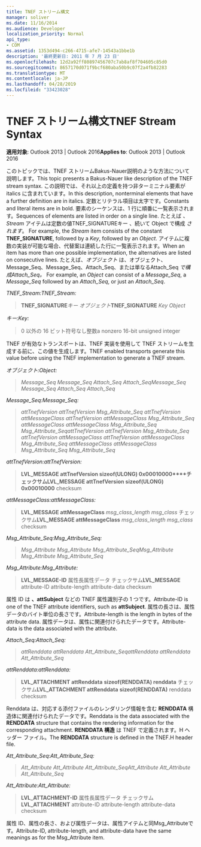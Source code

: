 ```yaml
---
title: TNEF ストリーム構文
manager: soliver
ms.date: 11/16/2014
ms.audience: Developer
localization_priority: Normal
api_type:
- COM
ms.assetid: 1353d494-c266-4715-afe7-14543a1bbe1b
description: '最終更新日: 2011 年 7 月 23 日'
ms.openlocfilehash: 12d2a92ff80897456707c7ab8af8f704605c85d0
ms.sourcegitcommit: 8657170d071f9bcf680aba50b9c07f2a4fb82283
ms.translationtype: MT
ms.contentlocale: ja-JP
ms.lasthandoff: 04/28/2019
ms.locfileid: "33423028"
---
```

# <a name="tnef-stream-syntax"></a><span data-ttu-id="66e7d-103">TNEF ストリーム構文</span><span class="sxs-lookup"><span data-stu-id="66e7d-103">TNEF Stream Syntax</span></span>

  
  
<span data-ttu-id="66e7d-104">**適用対象**: Outlook 2013 | Outlook 2016</span><span class="sxs-lookup"><span data-stu-id="66e7d-104">**Applies to**: Outlook 2013 | Outlook 2016</span></span> 
  
<span data-ttu-id="66e7d-105">このトピックでは、TNEF ストリームBakus-Nauer説明のような方法について説明します。</span><span class="sxs-lookup"><span data-stu-id="66e7d-105">This topic presents a Bakus-Nauer like description of the TNEF stream syntax.</span></span> <span data-ttu-id="66e7d-106">この説明では、それ以上の定義を持つ非ターミニナル要素が italics に含まれています。</span><span class="sxs-lookup"><span data-stu-id="66e7d-106">In this description, nonterminal elements that have a further definition are in italics.</span></span> <span data-ttu-id="66e7d-107">定数とリテラル項目は太字です。</span><span class="sxs-lookup"><span data-stu-id="66e7d-107">Constants and literal items are in bold.</span></span> <span data-ttu-id="66e7d-108">要素のシーケンスは、1 行に順番に一覧表示されます。</span><span class="sxs-lookup"><span data-stu-id="66e7d-108">Sequences of elements are listed in order on a single line.</span></span> <span data-ttu-id="66e7d-109">たとえば _、Stream_ アイテムは定数の値TNEF_SIGNATUREキー 、続いて Object で構成 _されます_。 </span><span class="sxs-lookup"><span data-stu-id="66e7d-109">For example, the  _Stream_ item consists of the constant **TNEF_SIGNATURE**, followed by a  _Key_, followed by an  _Object_.</span></span> <span data-ttu-id="66e7d-110">アイテムに複数の実装が可能な場合、代替案は連続した行に一覧表示されます。</span><span class="sxs-lookup"><span data-stu-id="66e7d-110">When an item has more than one possible implementation, the alternatives are listed on consecutive lines.</span></span> <span data-ttu-id="66e7d-111">たとえば、_オブジェクト_ は、オブジェクト、Message_Seq、Message_Seq、Attach_Seq、または単なるAttach_Seq _で構成Attach_Seq。_  </span><span class="sxs-lookup"><span data-stu-id="66e7d-111">For example, an  _Object_ can consist of a  _Message_Seq_, a  _Message_Seq_ followed by an  _Attach_Seq_, or just an  _Attach_Seq_.</span></span>
  
 <span data-ttu-id="66e7d-112">_TNEF_Stream:_</span><span class="sxs-lookup"><span data-stu-id="66e7d-112">_TNEF_Stream:_</span></span>
  
> <span data-ttu-id="66e7d-113">**TNEF_SIGNATURE**_キー_ _オブジェクト_</span><span class="sxs-lookup"><span data-stu-id="66e7d-113">**TNEF_SIGNATURE** _Key_ _Object_</span></span>
    
 <span data-ttu-id="66e7d-114">_キー:_</span><span class="sxs-lookup"><span data-stu-id="66e7d-114">_Key:_</span></span>
  
> <span data-ttu-id="66e7d-115">0 以外の 16 ビット符号なし整数</span><span class="sxs-lookup"><span data-stu-id="66e7d-115">a nonzero 16-bit unsigned integer</span></span>
    
<span data-ttu-id="66e7d-116">TNEF が有効なトランスポートは、TNEF 実装を使用して TNEF ストリームを生成する前に、この値を生成します。</span><span class="sxs-lookup"><span data-stu-id="66e7d-116">TNEF enabled transports generate this value before using the TNEF implementation to generate a TNEF stream.</span></span>
  
 <span data-ttu-id="66e7d-117">_オブジェクト:_</span><span class="sxs-lookup"><span data-stu-id="66e7d-117">_Object:_</span></span>
  
>  <span data-ttu-id="66e7d-118">_Message_Seq Message_Seq Attach_Seq Attach_Seq_</span><span class="sxs-lookup"><span data-stu-id="66e7d-118">_Message_Seq Message_Seq Attach_Seq Attach_Seq_</span></span>
    
 <span data-ttu-id="66e7d-119">_Message_Seq:_</span><span class="sxs-lookup"><span data-stu-id="66e7d-119">_Message_Seq:_</span></span>
  
>  <span data-ttu-id="66e7d-120">_attTnefVersion attTnefVersion Msg_Attribute_Seq attTnefVersion attMessageClass attTnefVersion attMessageClass Msg_Attribute_Seq attMessageClass attMessageClass Msg_Attribute_Seq Msg_Attribute_Seq_</span><span class="sxs-lookup"><span data-stu-id="66e7d-120">_attTnefVersion attTnefVersion Msg_Attribute_Seq attTnefVersion attMessageClass attTnefVersion attMessageClass Msg_Attribute_Seq attMessageClass attMessageClass Msg_Attribute_Seq Msg_Attribute_Seq_</span></span>
    
 <span data-ttu-id="66e7d-121">_attTnefVersion:_</span><span class="sxs-lookup"><span data-stu-id="66e7d-121">_attTnefVersion:_</span></span>
  
> <span data-ttu-id="66e7d-122">**LVL_MESSAGE attTnefVersion sizeof(ULONG) 0x00010000\*\*\*\*チェックサム**</span><span class="sxs-lookup"><span data-stu-id="66e7d-122">**LVL_MESSAGE attTnefVersion sizeof(ULONG)** **0x00010000** checksum</span></span> 
    
 <span data-ttu-id="66e7d-123">_attMessageClass:_</span><span class="sxs-lookup"><span data-stu-id="66e7d-123">_attMessageClass:_</span></span>
  
> <span data-ttu-id="66e7d-124">**LVL_MESSAGE attMessageClass** _msg_class_length msg_class_ チェックサム</span><span class="sxs-lookup"><span data-stu-id="66e7d-124">**LVL_MESSAGE attMessageClass** _msg_class_length msg_class_ checksum</span></span> 
    
 <span data-ttu-id="66e7d-125">_Msg_Attribute_Seq:_</span><span class="sxs-lookup"><span data-stu-id="66e7d-125">_Msg_Attribute_Seq:_</span></span>
  
>  <span data-ttu-id="66e7d-126">_Msg_Attribute Msg_Attribute Msg_Attribute_Seq_</span><span class="sxs-lookup"><span data-stu-id="66e7d-126">_Msg_Attribute Msg_Attribute Msg_Attribute_Seq_</span></span>
    
 <span data-ttu-id="66e7d-127">_Msg_Attribute:_</span><span class="sxs-lookup"><span data-stu-id="66e7d-127">_Msg_Attribute:_</span></span>
  
> <span data-ttu-id="66e7d-128">**LVL_MESSAGE-ID** 属性長属性データ チェックサム</span><span class="sxs-lookup"><span data-stu-id="66e7d-128">**LVL_MESSAGE** attribute-ID attribute-length attribute-data checksum</span></span> 
    
<span data-ttu-id="66e7d-129">属性 ID は **、attSubject** などの TNEF 属性識別子の 1 つです。</span><span class="sxs-lookup"><span data-stu-id="66e7d-129">Attribute-ID is one of the TNEF attribute identifiers, such as **attSubject**.</span></span> <span data-ttu-id="66e7d-130">属性の長さは、属性データのバイト単位の長さです。</span><span class="sxs-lookup"><span data-stu-id="66e7d-130">Attribute-length is the length in bytes of the attribute data.</span></span> <span data-ttu-id="66e7d-131">属性データは、属性に関連付けられたデータです。</span><span class="sxs-lookup"><span data-stu-id="66e7d-131">Attribute-data is the data associated with the attribute.</span></span>
  
 <span data-ttu-id="66e7d-132">_Attach_Seq:_</span><span class="sxs-lookup"><span data-stu-id="66e7d-132">_Attach_Seq:_</span></span>
  
>  <span data-ttu-id="66e7d-133">_attRenddata attRenddata Att_Attribute_Seq_</span><span class="sxs-lookup"><span data-stu-id="66e7d-133">_attRenddata attRenddata Att_Attribute_Seq_</span></span>
    
 <span data-ttu-id="66e7d-134">_attRenddata:_</span><span class="sxs-lookup"><span data-stu-id="66e7d-134">_attRenddata:_</span></span>
  
> <span data-ttu-id="66e7d-135">**LVL_ATTACHMENT attRenddata** **sizeof(RENDDATA) renddata** チェックサム</span><span class="sxs-lookup"><span data-stu-id="66e7d-135">**LVL_ATTACHMENT attRenddata** **sizeof(RENDDATA)** renddata checksum</span></span> 
    
<span data-ttu-id="66e7d-136">Renddata は、対応する添付ファイルのレンダリング情報を含む **RENDDATA** 構造体に関連付けられたデータです。</span><span class="sxs-lookup"><span data-stu-id="66e7d-136">Renddata is the data associated with the **RENDDATA** structure that contains the rendering information for the corresponding attachment.</span></span> <span data-ttu-id="66e7d-137">**RENDDATA 構造** は TNEF で定義されます。H ヘッダー ファイル。</span><span class="sxs-lookup"><span data-stu-id="66e7d-137">The **RENDDATA** structure is defined in the TNEF.H header file.</span></span> 
  
 <span data-ttu-id="66e7d-138">_Att_Attribute_Seq:_</span><span class="sxs-lookup"><span data-stu-id="66e7d-138">_Att_Attribute_Seq:_</span></span>
  
>  <span data-ttu-id="66e7d-139">_Att_Attribute Att_Attribute Att_Attribute_Seq_</span><span class="sxs-lookup"><span data-stu-id="66e7d-139">_Att_Attribute Att_Attribute Att_Attribute_Seq_</span></span>
    
 <span data-ttu-id="66e7d-140">_Att_Attribute:_</span><span class="sxs-lookup"><span data-stu-id="66e7d-140">_Att_Attribute:_</span></span>
  
> <span data-ttu-id="66e7d-141">**LVL_ATTACHMENT-ID** 属性長属性データ チェックサム</span><span class="sxs-lookup"><span data-stu-id="66e7d-141">**LVL_ATTACHMENT** attribute-ID attribute-length attribute-data checksum</span></span> 
    
<span data-ttu-id="66e7d-142">属性 ID、属性の長さ、および属性データは、属性アイテムと同Msg_Attributeです。</span><span class="sxs-lookup"><span data-stu-id="66e7d-142">Attribute-ID, attribute-length, and attribute-data have the same meanings as for the Msg_Attribute item.</span></span>
  

